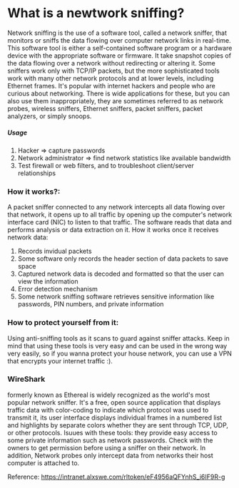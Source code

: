 # What is a newtwork sniffing? #
Network sniffing is the use of a software tool, called a network sniffer, that monitors or sniffs the data flowing over computer network links in real-time. This software tool is
 either a self-contained software program or a hardware device with the appropriate software or firmware.
 It take snapshot copies of the data flowing over a network without redirecting or altering it. Some sniffers work only with TCP/IP packets, but the more sophisticated tools work with many other network protocols and at lower levels, including Ethernet frames. It's popular with internet hackers and people who are curious about networking.
 There is wide applications for these, but you can also use them inappropriately, they are sometimes referred to as network probes, wireless sniffers, Ethernet sniffers, packet sniffers, packet analyzers, or simply snoops.
##### Usage #####
1. Hacker => capture passwords
2. Network administrator => find network statistics like available bandwidth
3. Test firewall or web filters, and to troubleshoot client/server relationships
### How it works?: ###
A packet sniffer connected to any network intercepts all data flowing over that network, it opens up to all traffic by opening up the computer's network interface card (NIC) to listen to that traffic. The software reads that data and performs analysis or data extraction on it.
How it works once it receives network data:
1. Records invidual packets
2. Some software only records the header section of data packets to save space
3. Captured network data is decoded and formatted so that the user can view the information
4. Error detection mechanism
5. Some network sniffing software retrieves sensitive information like passwords, PIN numbers, and private information
### How to protect yourself from it: ###
Using anti-sniffing tools as it scans to guard against sniffer attacks. Keep in mind that using these tools is very easy and can be used in the wrong way very easily, so if you wanna protect your house network, you can use a VPN that encrypts your internet traffic :).
### WireShark ###
formerly known as Ethereal is widely recognized as the world's most popular network sniffer. It's a free, open source application that displays traffic data with color-coding to indicate which protocol was used to transmit it, its user interface displays individual frames in a numbered list and highlights by separate colors whether they are sent through TCP, UDP, or other protocols.
Isuues with these tools: they provide easy access to some private information such as network passwords. Check with the owners to get permission before using a sniffer on their network. In addition, Network probes only intercept data from networks their host computer is attached to.

Reference: https://intranet.alxswe.com/rltoken/eF4956aQFYnhS_i6IF9R-g 
